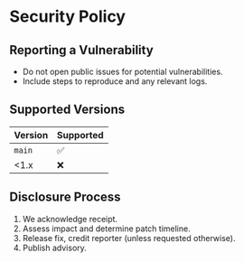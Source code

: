 # Security Policy

## Reporting a Vulnerability

<!-- Please email **security@dso.example.com** with details. We aim to respond within **72 hours**. -->

- Do not open public issues for potential vulnerabilities.
- Include steps to reproduce and any relevant logs.

## Supported Versions

| Version | Supported |
| ------- | --------- |
| `main`  | ✅        |
| <1.x    | ❌        |

## Disclosure Process

1. We acknowledge receipt.
2. Assess impact and determine patch timeline.
3. Release fix, credit reporter (unless requested otherwise).
4. Publish advisory.
